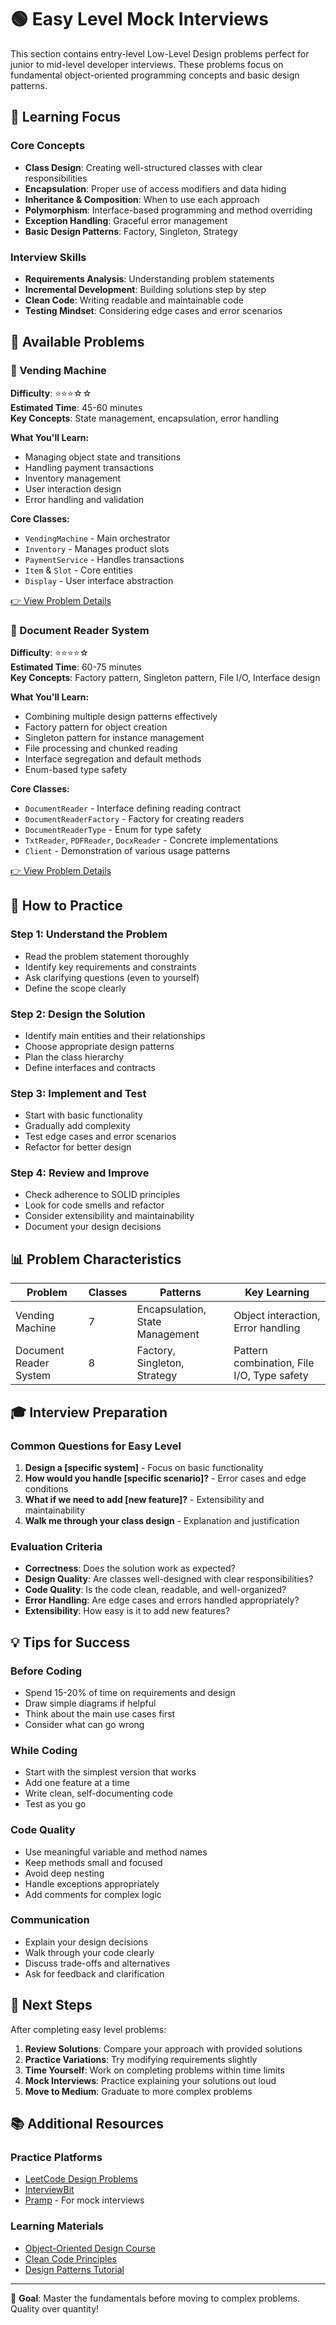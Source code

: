 # 🟢 Easy Level Mock Interviews

This section contains entry-level Low-Level Design problems perfect for junior to mid-level developer interviews. These problems focus on fundamental object-oriented programming concepts and basic design patterns.

## 🎯 Learning Focus

### Core Concepts
- **Class Design**: Creating well-structured classes with clear responsibilities
- **Encapsulation**: Proper use of access modifiers and data hiding
- **Inheritance & Composition**: When to use each approach
- **Polymorphism**: Interface-based programming and method overriding
- **Exception Handling**: Graceful error management
- **Basic Design Patterns**: Factory, Singleton, Strategy

### Interview Skills
- **Requirements Analysis**: Understanding problem statements
- **Incremental Development**: Building solutions step by step
- **Clean Code**: Writing readable and maintainable code
- **Testing Mindset**: Considering edge cases and error scenarios

## 📁 Available Problems

### 🥤 Vending Machine
**Difficulty**: ⭐⭐⭐☆☆  
**Estimated Time**: 45-60 minutes  
**Key Concepts**: State management, encapsulation, error handling

**What You'll Learn:**
- Managing object state and transitions
- Handling payment transactions
- Inventory management
- User interaction design
- Error handling and validation

**Core Classes:**
- `VendingMachine` - Main orchestrator
- `Inventory` - Manages product slots
- `PaymentService` - Handles transactions
- `Item` & `Slot` - Core entities
- `Display` - User interface abstraction

[👉 View Problem Details](vendingMachine/)

### 📄 Document Reader System
**Difficulty**: ⭐⭐⭐⭐☆  
**Estimated Time**: 60-75 minutes  
**Key Concepts**: Factory pattern, Singleton pattern, File I/O, Interface design

**What You'll Learn:**
- Combining multiple design patterns effectively
- Factory pattern for object creation
- Singleton pattern for instance management
- File processing and chunked reading
- Interface segregation and default methods
- Enum-based type safety

**Core Classes:**
- `DocumentReader` - Interface defining reading contract
- `DocumentReaderFactory` - Factory for creating readers
- `DocumentReaderType` - Enum for type safety
- `TxtReader`, `PDFReader`, `DocxReader` - Concrete implementations
- `Client` - Demonstration of various usage patterns

[👉 View Problem Details](documentReaderSystem/)

## 🚀 How to Practice

### Step 1: Understand the Problem
- Read the problem statement thoroughly
- Identify key requirements and constraints
- Ask clarifying questions (even to yourself)
- Define the scope clearly

### Step 2: Design the Solution
- Identify main entities and their relationships
- Choose appropriate design patterns
- Plan the class hierarchy
- Define interfaces and contracts

### Step 3: Implement and Test
- Start with basic functionality
- Gradually add complexity
- Test edge cases and error scenarios
- Refactor for better design

### Step 4: Review and Improve
- Check adherence to SOLID principles
- Look for code smells and refactor
- Consider extensibility and maintainability
- Document your design decisions

## 📊 Problem Characteristics

| Problem | Classes | Patterns | Key Learning |
|---------|---------|----------|--------------|
| Vending Machine | 7 | Encapsulation, State Management | Object interaction, Error handling |
| Document Reader System | 8 | Factory, Singleton, Strategy | Pattern combination, File I/O, Type safety |

## 🎓 Interview Preparation

### Common Questions for Easy Level
1. **Design a [specific system]** - Focus on basic functionality
2. **How would you handle [specific scenario]?** - Error cases and edge conditions
3. **What if we need to add [new feature]?** - Extensibility and maintainability
4. **Walk me through your class design** - Explanation and justification

### Evaluation Criteria
- **Correctness**: Does the solution work as expected?
- **Design Quality**: Are classes well-designed with clear responsibilities?
- **Code Quality**: Is the code clean, readable, and well-organized?
- **Error Handling**: Are edge cases and errors handled appropriately?
- **Extensibility**: How easy is it to add new features?

## 💡 Tips for Success

### Before Coding
- Spend 15-20% of time on requirements and design
- Draw simple diagrams if helpful
- Think about the main use cases first
- Consider what can go wrong

### While Coding
- Start with the simplest version that works
- Add one feature at a time
- Write clean, self-documenting code
- Test as you go

### Code Quality
- Use meaningful variable and method names
- Keep methods small and focused
- Avoid deep nesting
- Handle exceptions appropriately
- Add comments for complex logic

### Communication
- Explain your design decisions
- Walk through your code clearly
- Discuss trade-offs and alternatives
- Ask for feedback and clarification

## 🔄 Next Steps

After completing easy level problems:

1. **Review Solutions**: Compare your approach with provided solutions
2. **Practice Variations**: Try modifying requirements slightly
3. **Time Yourself**: Work on completing problems within time limits
4. **Mock Interviews**: Practice explaining your solutions out loud
5. **Move to Medium**: Graduate to more complex problems

## 📚 Additional Resources

### Practice Platforms
- [LeetCode Design Problems](https://leetcode.com/tag/design/)
- [InterviewBit](https://www.interviewbit.com/problems/design/)
- [Pramp](https://pramp.com/) - For mock interviews

### Learning Materials
- [Object-Oriented Design Course](https://www.coursera.org/learn/object-oriented-design)
- [Clean Code Principles](https://blog.cleancoder.com/uncle-bob/2012/08/13/the-clean-architecture.html)
- [Design Patterns Tutorial](https://refactoring.guru/design-patterns)

---

🎯 **Goal**: Master the fundamentals before moving to complex problems. Quality over quantity!
